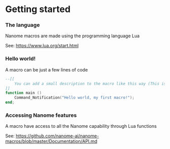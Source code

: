 # Getting started

### The language

Nanome macros are made using the programming language Lua

See: https://www.lua.org/start.html

### Hello world!

A macro can be just a few lines of code

```lua
--[[
    You can add a small description to the macro like this way (This is optional)
]]
function main ()
    Command_Notification("Hello world, my first macro!");
end;
```

### Accessing Nanome features

A macro have access to all the Nanome capability through Lua functions

See: https://github.com/nanome-ai/nanome-macros/blob/master/Documentation/API.md
